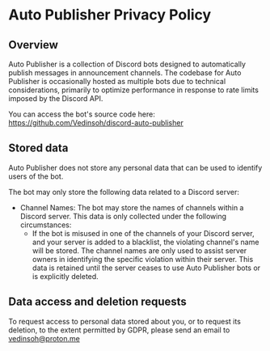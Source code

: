 # Auto Publisher Privacy Policy

## Overview
Auto Publisher is a collection of Discord bots designed to automatically publish messages in announcement channels. The codebase for Auto Publisher is occasionally hosted as multiple bots due to technical considerations, primarily to optimize performance in response to rate limits imposed by the Discord API.

You can access the bot's source code here: https://github.com/Vedinsoh/discord-auto-publisher

## Stored data
Auto Publisher does not store any personal data that can be used to identify users of the bot.

The bot may only store the following data related to a Discord server:
- Channel Names: The bot may store the names of channels within a Discord server. This data is only collected under the following circumstances:
   - If the bot is misused in one of the channels of your Discord server, and your server is added to a blacklist, the violating channel's name will be stored. The channel names are only used to assist server owners in identifying the specific violation within their server. This data is retained until the server ceases to use Auto Publisher bots or is explicitly deleted.

## Data access and deletion requests
To request access to personal data stored about you, or to request its deletion, to the extent permitted by GDPR, please send an email to vedinsoh@proton.me
